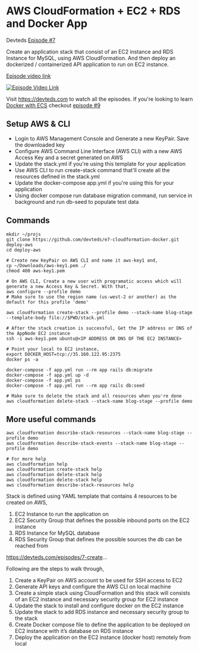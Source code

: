 # AWS CloudFormation + EC2 + RDS and Docker App

Devteds [Episode #7](https://devteds.com/episodes/7-create-aws-cloudformation-stack-for-ec2-rds-and-deploy-docker-app)

Create an application stack that consist of an EC2 instance and RDS Instance for MySQL, using AWS CloudFormation. And then deploy an dockerized / containerized API application to run on EC2 instance.

[Episode video link](https://youtu.be/8J0g_xWUzV0)

[![Episode Video Link](https://i.ytimg.com/vi/8J0g_xWUzV0/hqdefault.jpg)](https://youtu.be/8J0g_xWUzV0)

Visit https://devteds.com to watch all the episodes. If you're looking to learn [Docker with ECS](https://github.com/devteds/e9-cloudformation-docker-ecs) checkout [episode #9](https://devteds.com/episodes/9-docker-on-amazon-ecs-using-cloudformation)

## Setup AWS & CLI

- Login to AWS Management Console and Generate a new KeyPair. Save the downloaded key
- Configure AWS Command Line Interface (AWS CLI) with a new AWS Access Key and a secret generated on AWS
- Update the stack.yml if you're using this template for your application
- Use AWS CLI to run create-stack command that'll create all the resources defined in the stack.yml
- Update the docker-compose app.yml if you're using this for your application
- Using docker compose run database migration command, run service in background and run db-seed to populate test data

## Commands

```
mkdir ~/projs
git clone https://github.com/devteds/e7-cloudformation-docker.git deploy-aws
cd deploy-aws

# Create new KeyPair on AWS CLI and name it aws-key1 and,
cp ~/Downloads/aws-key1.pem ./
chmod 400 aws-key1.pem

# On AWS CLI, Create a new user with programatic access which will generate a new Access Key & Secret. With that,
aws configure --profile demo
# Make sure to use the region name (us-west-2 or another) as the default for this profile 'demo'

aws cloudformation create-stack --profile demo --stack-name blog-stage --template-body file://$PWD/stack.yml

# After the stack creation is successful, Get the IP address or DNS of the AppNode EC2 instance
ssh -i aws-key1.pem ubuntu@<IP ADDRESS OR DNS OF THE EC2 INSTANCE>

# Point your local to EC2 instance,
export DOCKER_HOST=tcp://35.160.122.95:2375
docker ps -a

docker-compose -f app.yml run --rm app rails db:migrate
docker-compose -f app.yml up -d
docker-compose -f app.yml ps
docker-compose -f app.yml run --rm app rails db:seed

# Make sure to delete the stack and all resources when you're done
aws cloudformation delete-stack --stack-name blog-stage --profile demo
```

## More useful commands

```
aws cloudformation describe-stack-resources --stack-name blog-stage --profile demo
aws cloudformation describe-stack-events --stack-name blog-stage --profile demo

# For more help
aws cloudformation help
aws cloudformation create-stack help
aws cloudformation delete-stack help
aws cloudformation delete-stack help
aws cloudformation describe-stack-resources help
```


Stack is defined using YAML template that contains 4 resources to be created on AWS,

1. EC2 Instance to run the application on
2. EC2 Security Group that defines the possible inbound ports on the EC2 instance
3. RDS Instance for MySQL database
4. RDS Security Group that defines the possible sources the db can be reached from

https://devteds.com/episodes/7-create...

Following are the steps to walk through,

1. Create a KeyPair on AWS account to be used for SSH access to EC2
2. Generate API keys and configure the AWS CLI on local machine
3. Create a simple stack using CloudFormation and this stack will consists of an EC2 instance and necessary security group for EC2 instance
4. Update the stack to install and configure docker on the EC2 instance
5. Update the stack to add RDS instance and necessary security group to the stack
6. Create Docker compose file to define the application to be deployed on EC2 instance with it’s database on RDS instance
7. Deploy the application on the EC2 instance (docker host) remotely from local